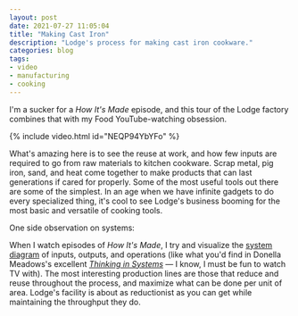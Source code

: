 ```yaml
---
layout: post
date: 2021-07-27 11:05:04
title: "Making Cast Iron"
description: "Lodge's process for making cast iron cookware."
categories: blog
tags:
- video
- manufacturing
- cooking
---
```


I'm a sucker for a _How It's Made_ episode, and this tour of the Lodge factory combines that with my Food YouTube-watching obsession.

{% include video.html id="NEQP94YbYFo" %}

What's amazing here is to see the reuse at work, and how few inputs are required to go from raw materials to kitchen cookware. Scrap metal, pig iron, sand, and heat come together to make products that can last generations if cared for properly. Some of the most useful tools out there are some of the simplest. In an age when we have infinite gadgets to do every specialized thing, it's cool to see Lodge's business booming for the most basic and versatile of cooking tools.

One side observation on systems:

When I watch episodes of _How It's Made_, I try and visualize the [system diagram](https://mentalpivot.com/content/images/2020/10/29FD32A6-BA2D-4E9A-8645-7E1AA7022376.jpeg "Systems diagram") of inputs, outputs, and operations (like what you'd find in Donella Meadows's excellent _[Thinking in Systems](/books/meadows-thinking-in-systems/ "Thinking in Systems")_ — I know, I must be fun to watch TV with). The most interesting production lines are those that reduce and reuse throughout the process, and maximize what can be done per unit of area. Lodge's facility is about as reductionist as you can get while maintaining the throughput they do.
